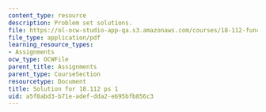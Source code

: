 ```yaml
---
content_type: resource
description: Problem set solutions.
file: https://ol-ocw-studio-app-qa.s3.amazonaws.com/courses/18-112-functions-of-a-complex-variable-fall-2008/a5f8abd3b71eadefdda2e695bfb856c3_ps1.pdf
file_type: application/pdf
learning_resource_types:
- Assignments
ocw_type: OCWFile
parent_title: Assignments
parent_type: CourseSection
resourcetype: Document
title: Solution for 18.112 ps 1
uid: a5f8abd3-b71e-adef-dda2-e695bfb856c3
---
```


